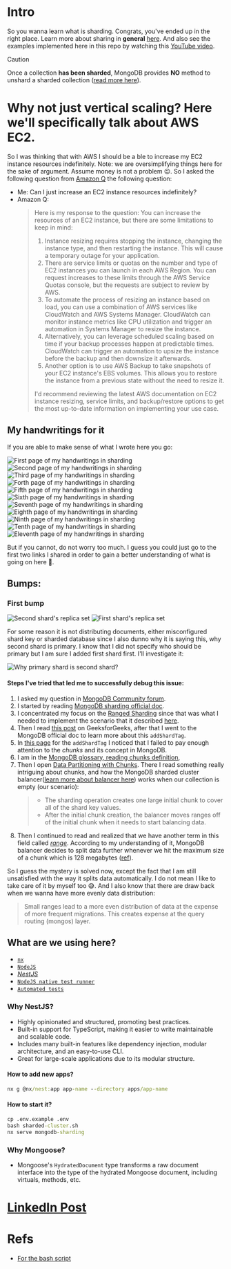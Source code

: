 # Intro

So you wanna learn what is sharding. Congrats, you've ended up in the right place. Learn more about sharing in **general** [here](https://aws.amazon.com/what-is/database-sharding/). And also see the examples implemented here in this repo by watching this [YouTube video](https://youtu.be/8sk75-6W0ik?si=qICl1DboCdU4V3mB).

> [!CAUTION]
>
> Once a collection **has been sharded**, MongoDB provides **NO** method to unshard a sharded collection ([read more here](https://www.mongodb.com/docs/manual/sharding/#considerations-before-sharding)).

# Why not just vertical scaling? Here we'll specifically talk about AWS EC2.

So I was thinking that with AWS I should be a ble to increase my EC2 instance resources indefinitely. Note: we are oversimplifying things here for the sake of argument. Assume money is not a problem :wink:. So I asked the following question from [Amazon Q](https://aws.amazon.com/q/) the following question:

- Me: Can I just increase an EC2 instance resources indefinitely?
- Amazon Q:
  > Here is my response to the question:
  > You can increase the resources of an EC2 instance, but there are some limitations to keep in mind:
  >
  > 1. Instance resizing requires stopping the instance, changing the instance type, and then restarting the instance. This will cause a temporary outage for your application.
  > 2. There are service limits or quotas on the number and type of EC2 instances you can launch in each AWS Region. You can request increases to these limits through the AWS Service Quotas console, but the requests are subject to review by AWS.
  > 3. To automate the process of resizing an instance based on load, you can use a combination of AWS services like CloudWatch and AWS Systems Manager. CloudWatch can monitor instance metrics like CPU utilization and trigger an automation in Systems Manager to resize the instance.
  > 4. Alternatively, you can leverage scheduled scaling based on time if your backup processes happen at predictable times. CloudWatch can trigger an automation to upsize the instance before the backup and then downsize it afterwards.
  > 5. Another option is to use AWS Backup to take snapshots of your EC2 instance's EBS volumes. This allows you to restore the instance from a previous state without the need to resize it.
  >
  > I'd recommend reviewing the latest AWS documentation on EC2 instance resizing, service limits, and backup/restore options to get the most up-to-date information on implementing your use case.

## My handwritings for it

If you are able to make sense of what I wrote here you go:

![First page of my handwritings in sharding](./assets/01.jpeg)
![Second page of my handwritings in sharding](./assets/02.jpg)
![Third page of my handwritings in sharding](./assets/03.jpg)
![Forth page of my handwritings in sharding](./assets/04.jpg)
![Fifth page of my handwritings in sharding](./assets/05.jpg)
![Sixth page of my handwritings in sharding](./assets/06.jpg)
![Seventh page of my handwritings in sharding](./assets/07.jpeg)
![Eighth page of my handwritings in sharding](./assets/08.jpg)
![Ninth page of my handwritings in sharding](./assets/09.jpg)
![Tenth page of my handwritings in sharding](./assets/10.jpg)
![Eleventh page of my handwritings in sharding](./assets/11.jpg)

But if you cannot, do not worry too much. I guess you could just go to the first two links I shared in order to gain a better understanding of what is going on here :slightly_smiling_face:.

## Bumps:

### First bump

![Second shard's replica set](./assets/bump1-shard2-rs.png)
![First shard's replica set](./assets/bump1-shard2-rs.png)

For some reason it is not distributing documents, either misconfigured shard key or sharded database since I also dunno why it is saying this, why second shard is primary. I know that I did not specify who should be primary but I am sure I added first shard first. I'll investigate it:

![Why primary shard is second shard?](./assets/bump1-primary-shard.png)

#### Steps I've tried that led me to successfully debug this issue:

1. I asked my question in [MongoDB Community forum](https://www.mongodb.com/community/forums/t/mongodb-sharding-seems-is-not-distributing-the-documents/288511?u=kasir_barati).
2. I started by reading [MongoDB sharding official doc](https://www.mongodb.com/docs/manual/sharding/).
3. I concentrated my focus on the [Ranged Sharding](https://www.mongodb.com/docs/manual/core/ranged-sharding/) since that was what I needed to implement the scenario that it described [here](https://youtu.be/8sk75-6W0ik?t=1281).
4. Then I read [this post](https://www.geeksforgeeks.org/ranged-sharding-in-mongodb/) on GeeksforGeeks, after that I went to the MongoDB official doc to learn more about this `addShardTag`.
5. In [this page](https://www.mongodb.com/docs/manual/reference/method/sh.addShardTag/) for the `addShardTag` I noticed that I failed to pay enough attention to the _chunks_ and its concept in MongoDB.
6. I am in the [MongoDB glossary, reading chunks definition](https://www.mongodb.com/docs/manual/reference/glossary/#std-term-chunk),
7. Then I open [Data Partitioning with Chunks](https://www.mongodb.com/docs/manual/core/sharding-data-partitioning/). There I read something really intriguing about chunks, and how the MongoDB sharded cluster balancer([learn more about balancer here](https://www.mongodb.com/docs/manual/core/sharding-balancer-administration/)) works when our collection is empty (our scenario):
   > - The sharding operation creates one large initial chunk to cover all of the shard key values.
   > - After the initial chunk creation, the balancer moves ranges off of the initial chunk when it needs to start balancing data.
8. Then I continued to read and realized that we have another term in this field called [_range_](https://www.mongodb.com/docs/manual/reference/glossary/#std-term-range). According to my understanding of it, MongoDB balancer decides to split data further whenever we hit the maximum size of a chunk which is 128 megabytes ([ref](https://www.mongodb.com/docs/manual/core/sharding-data-partitioning/#range-size)).

So I guess the mystery is solved now, except the fact that I am still unsatisfied with the way it splits data automatically. I do not mean I like to take care of it by myself too :sweat_smile:. And I also know that there are draw back when we wanna have more evenly data distribution:

> Small ranges lead to a more even distribution of data at the expense of more frequent migrations. This creates expense at the query routing (mongos) layer.

## What are we using here?

- [`nx`](https://nx.dev/)
- [`NodeJS`](https://nodejs.org/en)
- [_NestJS_](https://nestjs.com/)
- [`NodeJS native test runner`](https://dev.to/mbarzeev/is-nodejs-test-runner-dev-ready-4gm8)
- [`Automated tests`](https://docs.github.com/en/actions/automating-builds-and-tests/building-and-testing-nodejs)

### Why NestJS?

- Highly opinionated and structured, promoting best practices.
- Built-in support for TypeScript, making it easier to write maintainable and scalable code.
- Includes many built-in features like dependency injection, modular architecture, and an easy-to-use CLI.
- Great for large-scale applications due to its modular structure.

#### How to add new apps?

```cmd
nx g @nx/nest:app app-name --directory apps/app-name
```

#### How to start it?

```cmd
cp .env.example .env
bash sharded-cluster.sh
nx serve mongodb-sharding
```

### Why Mongoose?

- Mongoose's `HydratedDocument` type transforms a raw document interface into the type of the hydrated Mongoose document, including virtuals, methods, etc.

# [LinkedIn Post](https://www.linkedin.com/posts/kasir-barati_mongodb-sharding-database-activity-7218604599513939968-TqWR?utm_source=share&utm_medium=member_desktop)

# Refs

- [For the bash script](https://ankitkumarakt746.medium.com/mongodb-sharded-cluster-with-replica-set-in-docker-81322c903513)
